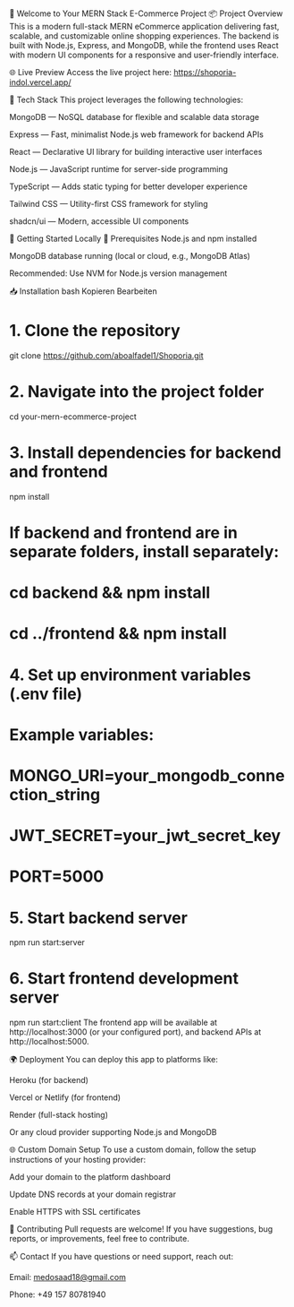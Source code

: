 🛒 Welcome to Your MERN Stack E-Commerce Project
📦 Project Overview
This is a modern full-stack MERN eCommerce application delivering fast, scalable, and customizable online shopping experiences. The backend is built with Node.js, Express, and MongoDB, while the frontend uses React with modern UI components for a responsive and user-friendly interface.

🌐 Live Preview
Access the live project here:
https://shoporia-indol.vercel.app/

🧰 Tech Stack
This project leverages the following technologies:

MongoDB — NoSQL database for flexible and scalable data storage

Express — Fast, minimalist Node.js web framework for backend APIs

React — Declarative UI library for building interactive user interfaces

Node.js — JavaScript runtime for server-side programming

TypeScript — Adds static typing for better developer experience

Tailwind CSS — Utility-first CSS framework for styling

shadcn/ui — Modern, accessible UI components

🚀 Getting Started Locally
🔧 Prerequisites
Node.js and npm installed

MongoDB database running (local or cloud, e.g., MongoDB Atlas)

Recommended: Use NVM for Node.js version management

📥 Installation
bash
Kopieren
Bearbeiten
# 1. Clone the repository
git clone https://github.com/aboalfadel1/Shoporia.git

# 2. Navigate into the project folder
cd your-mern-ecommerce-project

# 3. Install dependencies for backend and frontend
npm install

# If backend and frontend are in separate folders, install separately:
# cd backend && npm install
# cd ../frontend && npm install

# 4. Set up environment variables (.env file)
# Example variables:
# MONGO_URI=your_mongodb_connection_string
# JWT_SECRET=your_jwt_secret_key
# PORT=5000

# 5. Start backend server
npm run start:server

# 6. Start frontend development server
npm run start:client
The frontend app will be available at http://localhost:3000 (or your configured port), and backend APIs at http://localhost:5000.

🌍 Deployment
You can deploy this app to platforms like:

Heroku (for backend)

Vercel or Netlify (for frontend)

Render (full-stack hosting)

Or any cloud provider supporting Node.js and MongoDB

🌐 Custom Domain Setup
To use a custom domain, follow the setup instructions of your hosting provider:

Add your domain to the platform dashboard

Update DNS records at your domain registrar

Enable HTTPS with SSL certificates

🤝 Contributing
Pull requests are welcome! If you have suggestions, bug reports, or improvements, feel free to contribute.

📫 Contact
If you have questions or need support, reach out:

Email: medosaad18@gmail.com

Phone: +49 157 80781940
